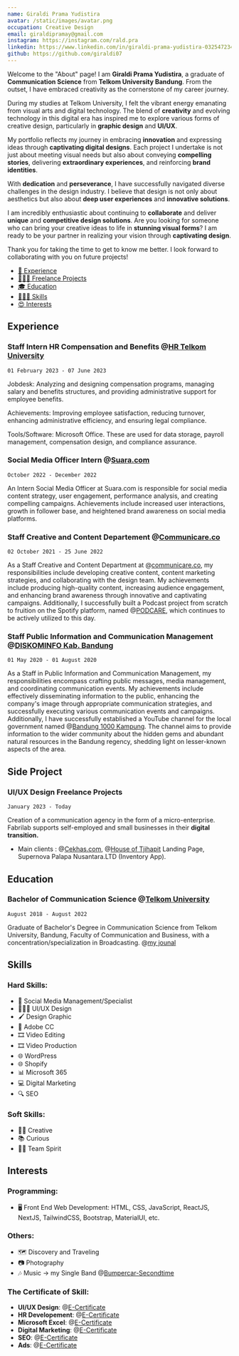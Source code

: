 ```yaml
---
name: Giraldi Prama Yudistira
avatar: /static/images/avatar.png
occupation: Creative Design
email: giraldipramay@gmail.com
instagram: https://instagram.com/rald.pra
linkedin: https://www.linkedin.com/in/giraldi-prama-yudistira-032547234/
github: https://github.com/giraldi07
---
```


Welcome to the "About" page! I am **Giraldi Prama Yudistira**, a graduate of **Communication Science** from **Telkom University Bandung**. From the outset, I have embraced creativity as the cornerstone of my career journey.

During my studies at Telkom University, I felt the vibrant energy emanating from visual arts and digital technology. The blend of **creativity** and evolving technology in this digital era has inspired me to explore various forms of creative design, particularly in **graphic design** and **UI/UX**.

My portfolio reflects my journey in embracing **innovation** and expressing ideas through **captivating digital designs**. Each project I undertake is not just about meeting visual needs but also about conveying **compelling stories**, delivering **extraordinary experiences**, and reinforcing **brand identities**.

With **dedication** and **perseverance**, I have successfully navigated diverse challenges in the design industry. I believe that design is not only about aesthetics but also about **deep user experiences** and **innovative solutions**.

I am incredibly enthusiastic about continuing to **collaborate** and deliver **unique** and **competitive design solutions**. Are you looking for someone who can bring your creative ideas to life in **stunning visual forms**? I am ready to be your partner in realizing your vision through **captivating design**.

Thank you for taking the time to get to know me better. I look forward to collaborating with you on future projects!

- [💼 Experience](#experience)
- [🧑🏻‍💻 Freelance Projects](#side-project)
- [🎓 Education](#education)
- [🤹🏻‍♀️ Skills](#skills)
- [😍 Interests](#interests)

## Experience

### Staff Intern HR Compensation and Benefits @**[HR Telkom University](https://hr.telkomuniversity.ac.id/)**

`01 February 2023 - 07 June 2023`

Jobdesk: Analyzing and designing compensation programs, managing salary and benefits structures, and providing administrative support for employee benefits.

Achievements: Improving employee satisfaction, reducing turnover, enhancing administrative efficiency, and ensuring legal compliance.

Tools/Software: Microsoft Office. These are used for data storage, payroll management, compensation design, and compliance assurance.

### Social Media Officer Intern @[Suara.com](https://www.suara.com/)

`October 2022 - December 2022`

An Intern Social Media Officer at Suara.com is responsible for social media content strategy, user engagement, performance analysis, and creating compelling campaigns. Achievements include increased user interactions, growth in follower base, and heightened brand awareness on social media platforms.

### Staff Creative and Content Departement @[Communicare.co](https://www.instagram.com/communicare.co/)

`02 October 2021 - 25 June 2022`

As a Staff Creative and Content Department at @[communicare.co](https://www.instagram.com/communicare.co/), my responsibilities include developing creative content, content marketing strategies, and collaborating with the design team. My achievements include producing high-quality content, increasing audience engagement, and enhancing brand awareness through innovative and captivating campaigns. Additionally, I successfully built a Podcast project from scratch to fruition on the Spotify platform, named @[PODCARE](https://open.spotify.com/show/70YkG0cF5e7Hc5hzVA97JA?si=TP-PcgqSR5il5wQpKJdpug&utm_medium=share&utm_source=linktree&nd=1&dlsi=0190add2bcb74bb9), which continues to be actively utilized to this day.

### Staff Public Information and Communication Management @[DISKOMINFO Kab. Bandung](https://diskominfo.bandungkab.go.id/)

`01 May 2020 - 01 August 2020`

As a Staff in Public Information and Communication Management, my responsibilities encompass crafting public messages, media management, and coordinating communication events. My achievements include effectively disseminating information to the public, enhancing the company's image through appropriate communication strategies, and successfully executing various communication events and campaigns. Additionally, I have successfully established a YouTube channel for the local government named @[Bandung 1000 Kampung](https://www.youtube.com/@bandungpemkab2197). The channel aims to provide information to the wider community about the hidden gems and abundant natural resources in the Bandung regency, shedding light on lesser-known aspects of the area.

## Side Project

### UI/UX Design Freelance Projects

`January 2023 - Today`

Creation of a communication agency in the form of a micro-enterprise. Fabrilab supports self-employed and small businesses in their **digital transition.**

- Main clients : @[Cekhas.com](https://cekhas.com/), @[House of Tjihapit](https://houseoftjihapit.framer.ai/) Landing Page, Supernova Palapa Nusantara.LTD (Inventory App).

## Education

### Bachelor of Communication Science @[Telkom University](https://telkomuniversity.ac.id/)

`August 2018 - August 2022`

Graduate of Bachelor's Degree in Communication Science from Telkom University, Bandung, Faculty of Communication and Business, with a concentration/specialization in Broadcasting. @[my jounal](https://iocscience.org/ejournal/index.php/mantik/article/view/2718)

## Skills

### Hard Skills:

- 📱 Social Media Management/Specialist
- 🤹🏼‍♂️ UI/UX Design
- 🖌️ Design Graphic
- 🎨 Adobe CC
- 🎞️ Video Editing
- 🎞️ Video Production
- 🌐 WordPress
- 🌐 Shopify
- 📊 Microsoft 365
- 💻 Digital Marketing
- 🔍 SEO

### Soft Skills:

- 🧑‍🎨 Creative
- 📚 Curious
- 🤝🏼 Team Spirit

## Interests

### Programming:

- 🖥️ Front End Web Development:
  HTML, CSS, JavaScript, ReactJS, NextJS, TailwindCSS, Bootstrap, MaterialUI, etc.

### Others:

- 🗺️ Discovery and Traveling
- 📷 Photography
- 🎶 Music -> my Single Band @[Bumpercar-Secondtime](https://www.youtube.com/watch?v=gJ8LKZws_F4)

### The Certificate of Skill:

- **UI/UX Design**: @[E-Certificate](https://drive.google.com/drive/folders/1q74B-2GIZOrt4a3ca2X9mhZVcxYAafEw?usp=sharing)
- **HR Developement**: @[E-Certificate](https://drive.google.com/drive/folders/1S3WTNbwgpq3am5CpsJtLvKEPiBciE3mp?usp=sharing)
- **Microsoft Excel**: @[E-Certificate](https://drive.google.com/drive/folders/1UwffkhXumPeuG4eeJvfksFXVUbo0fGl1?usp=sharing)
- **Digital Marketing**: @[E-Certificate](https://drive.google.com/drive/folders/19dd3Q5R7JzhDH_vWCBY6MwuMtNt7Q2oT?usp=sharing)
- **SEO**: @[E-Certificate](https://drive.google.com/drive/folders/1uP8obd56p0-UrJOL5yOMGsy_y1s5-Gd7?usp=sharing)
- **Ads**: @[E-Certificate](https://drive.google.com/drive/folders/148xrdXIfOQFHWitzKO_bVIQ9RruaFH8L?usp=sharing)
